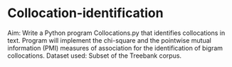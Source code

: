 # Collocation-identification
Aim: Write a Python program Collocations.py that identifies collocations in text. Program will implement the chi-square and the pointwise mutual information (PMI) measures of association for the identification of bigram collocations.  Dataset used: Subset of the Treebank corpus.
